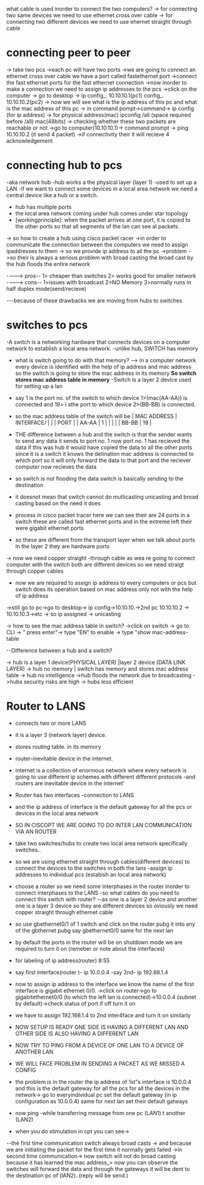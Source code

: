 what cable is used inorder to connect the two computers?
-> for connecting two same devices we need to use ethernet cross over cable
-> for connecting two different devices we need to use ehernet straight through cable

# connecting  peer to peer
-> take two pcs
->each pc will have two ports
->we are going to connect an ethernet cross over cable we have a port called fastethernet port 
->connect the fast ethernet ports for the fast ethernet connection
->now inorder to make a connection we need to assign ip addresses to the pcs
->click on the computer -> go to desktop -> ip config_.
10.10.10.1(pc1)
config_.
10.10.10.2(pc2)
-> now we will see what is the ip address of this pc and what is the mac address of this pc
-> in command pompt->command-> ip config (for ip address)
-> for physical address(mac) ipconfig /all (space required before /all) mac(48bits)
-> checking whether these two packets are reachable or not
->go to computer(10.10.10.1)-> command prompt -> ping 10.10.10.2 (it send 4 packet)
->if connectivity their it will recieve 4 acknowledgement


# connecting hub to pcs
-aka network hub
-hub works a the physical layer (layer 1)
-used to set up a LAN
-if we want to connect some devices in a local area network we need a central device like a hub or a switch.
- hub has multiple ports
- the local area network coming under hub comes under star topology
- [workingprinciple]: when the packet arrives at one port, it is copied to the other ports so that all segments of  the lan can see al packets.


-> so how to create a hub using cisco packet racer
->in order to communicate the connection between the computers we need to assign ipaddresses to them
-> so we provide ip address to all the pc
->problem ->so their is always a serious problem with broad casting the broad cast by the hub floods the entire network

----> pros--
   1> cheaper than switches
   2> works good for smaller network
----> cons--
   1>issues with broadcast
   2>NO Memory
   3>normally runs in half duplex mode(send/recieve)

   ---because of these drawbacks we are moving from hubs to switches
   

# switches to pcs
-A switch is a networking hardware that connects devices on a computer network to establish a local area network.
-unlike hub,  SWITCH has memory
- what is switch going to do with that memory?
--> in a computer network every device is identified with the help of ip address and mac address so the switch is going to store the mac address in its memory **So switch stores mac address table in memory**
-Switch is a layer 2 device used for setting up a lan
- say 1 is the port no. of the switch to which device 1>(mac(AA-AA)) is connected and 19> i sthe port to which device 2>(BB-BB) is connected.

- so the mac address table of the switch will be 
        |  MAC ADDRESS   | INTERFACE/  |
        |                |   PORT      |
        |      AA-AA     |    1        |
        |                |             |
        |  BB-BB         |   19        |


- THE difference between a hub and the switch is that the sender wants to send any data it sends to port no. 1 now port no. 1 has recieved the data if this was hub it would have copied the data to all the other ports since it is a switch it knows the detination mac address is connected to which port so it will only forward the data to that port and the reciever computer now recieves the data

- so switch is not flooding the data switch is basically sending to the destination
- it doesnot mean that switch cannot do mutlicasting unicasting and broad casting based on the need it does
- process in cisco packet tracer
  here we can see their are 24 ports in a switch these are called fast ethernet ports and in the extreme left their were gigabit ethernet ports
- so these are different from the transport layer when we talk about ports in the layer 2 they are hardware ports

-> now we need copper straight -through cable as wea re going to connect computer with the switch both are different devices so we need straigt through copper cables

- now we are required to assign ip address to every computers or pcs but switch does its operation based on mac address only not with the help of ip address 

->still go to pc->go to desktop-> ip config->10.10.10.->2nd pc 10.10.10.2 -> 10.10.10.3->etc
-> so ip assigned -> unicasting

-> how to see the mac address table in switch?
->click on switch -> go to CLI -> " press enter"->
type "EN" to enable -> type "show mac-address-table

--Difference between a hub and a switch?

-> hub is a layer 1 device(PHYSICAL LAYER) |layer 2 device (DATA LINK LAYER) 
-> hub no memory | switch has memory and stores mac address table
-> hub no intelligence 
->hub floods the network due to broadcasting
->hubs security risks are high 
-> hubs less efficient


# Router to LANS

- connects two or more LANS 
- it is a layer 3 (network layer) device.
- stores routing table. in its memory
- router-inevitable device in the internet.
- internet is a collection of enormous network where every network is going to use different  ip schemes with different different protocols -and routers are inevitable device in the internet'

- Router has two interfaces -connection to LANS
- and the ip address of interface is the default gateway for all the pcs or devices in the local area network 
- SO IN CISCOPT WE ARE GOING TO DO INTER LAN COMMUNICATION VIA AN ROUTER

- take two switches/hubs to create two local area network specifically switches..
- so we are using ethernet straight through cables(different devices) to connect the devices to the switches in both the lans
-assign ip addresses to individual pcs (estabish an local area network)
- choose a router so we need some interphases in the router inorder to connect interphases to the LANS
-so what cables do you need to connect this switch with router?
--as one is a layer 2 device and another one is a layer 3 device so they are different devices so oviously we need copper straight through ethernet cable
- so use gbethernet0/1 of 1 switch and click on the router pubg it into any of the gbthernet pubg say gbethernet0/0 same for the next lan

- by default the ports in the router will be on shutdown mode we are required to turn it on (remeber or note about the interfaces)

- for labeling of ip address(router) 8:55
- say first interface(router )- ip 10.0.0.4
-say 2nd- ip 192.68.1.4
- now to assign ip address to the interface 
we know the name of the first interface is gigabit ethernet 0/0. ->click on router->go to gigabitethernet0/0 (to which the left lan is connected)->10.0.0.4 (subnet by default)->check status of port if off turn it on
- we have to assign 192.168.1.4 to 2nd inter4face and turn it on similarly

- NOW SETUP IS READY  ONE SIDE IS HAVING A DIFFERENT LAN AND OTHER SIDE IS ALSO HAVING A DIFFERENT LAN
- NOW TRY TO PING FROM A DEVICE OF ONE LAN TO A DEVICE OF ANOTHER LAN
- WE WILL FACE PROBLEM IN SENDING A PACKET AS WE MISSED A CONFIG
- the problem is in the router the ip address of 1st"s interface is 10.0.0.4 and this is the default gateway for all the pcs for all the devices in the network-> go to everyindividual pc set the default gateway (in ip configuration as 10.0.0.4)  same for next lan set their default gatways

- now ping
-while transferring message from one pc (LAN1) t another (LAN2)
- when you do stimulation in cpt you can see->

--the first time communication switch always broad casts -> and because we are initiating the packet for the first time it normally gets failed ->in second time communication-> now switch will not do broad casting because it has learned the mac address_> now you can observe the switches will forward the data and through the gateways it will be dent to the destination pc of (lAN2)..(reply will be send.)


